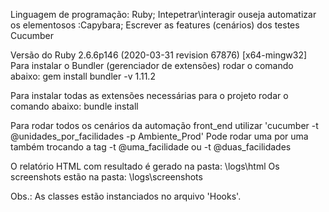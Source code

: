 
 Linguagem de programação: Ruby;
 Intepetrar\interagir ouseja automatizar os elementosos :Capybara;
 Escrever as features (cenários) dos testes  Cucumber

Versão do Ruby 2.6.6p146 (2020-03-31 revision 67876) [x64-mingw32] 
Para instalar o Bundler (gerenciador de extensões) rodar o comando abaixo:
gem install bundler -v 1.11.2

Para instalar todas as extensões necessárias para o projeto rodar o comando abaixo:
bundle install

Para rodar todos os cenários da automação front_end utilizar 'cucumber -t @unidades_por_facilidades -p Ambiente_Prod'
Pode rodar uma por uma também trocando a tag -t @uma_facilidade ou -t @duas_facilidades

O relatório HTML com resultado é gerado na pasta: \logs\html 
Os screenshots estão na pasta: \logs\screenshots 

Obs.: As classes estão instanciados no arquivo 'Hooks'.